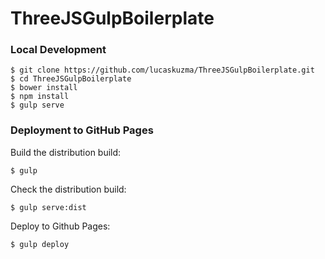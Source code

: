 # ThreeJSGulpBoilerplate

### Local Development

```
$ git clone https://github.com/lucaskuzma/ThreeJSGulpBoilerplate.git
$ cd ThreeJSGulpBoilerplate
$ bower install
$ npm install
$ gulp serve
```

### Deployment to GitHub Pages

Build the distribution build:

```
$ gulp
```

Check the distribution build:

```
$ gulp serve:dist
```

Deploy to Github Pages:

```
$ gulp deploy
```